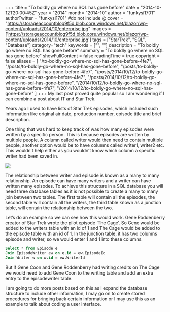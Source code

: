 +++
title = "To boldly go where no SQL has gone before"
date = "2014-10-12T20:00:45Z"
year = "2014"
month= "2014-10"
author = "funkysi1701"
authorTwitter = "funkysi1701" #do not include @
cover = "https://storageaccountblog9f5d.blob.core.windows.net/blazor/wp-content/uploads/2014/10/enterprise.jpg"
images = ['https://storageaccountblog9f5d.blob.core.windows.net/blazor/wp-content/uploads/2014/10/enterprise.jpg']
tags = ["StarTrek", "SQL", "Database"]
category="tech"
keywords = ["", ""]
description = "To boldly go where no SQL has gone before"
summary = "To boldly go where no SQL has gone before"
showFullContent = false
readingTime = true
copyright = false
aliases = [
    "/to-boldly-go-where-no-sql-has-gone-before-4fe7",
    "/posts/to-boldly-go-where-no-sql-has-gone-before",
    "/posts/to-boldly-go-where-no-sql-has-gone-before-4fe7",
    "/posts/2014/10/12/to-boldly-go-where-no-sql-has-gone-before-4fe7",
    "/posts/2014/10/12/to-boldly-go-where-no-sql-has-gone-before",
    "/2014/10/12/to-boldly-go-where-no-sql-has-gone-before-4fe7",
    "/2014/10/12/to-boldly-go-where-no-sql-has-gone-before"
]
+++
My last post proved quite popular so I am wondering if I can combine a post about IT and Star Trek.

Years ago I used to have lists of Star Trek episodes, which included such information like original air date, production number, episode title and brief description.

One thing that was hard to keep track of was how many episodes were written by a specific person. This is because episodes are written by multiple people. A column called writer would then need to contain multiple people, another option would be to have columns called writer1, writer2 etc. This wouldn’t help either as you wouldn’t know which column a specific writer had been saved in.

![](https://storageaccountblog9f5d.blob.core.windows.net/blazor/wp-content/uploads/2014/10/manytomany.jpg?w=559&ssl=1)

The relationship between writer and episode is known as a many to many relationship. An episode can have many writers and a writer can have written many episodes. To achieve this structure in a SQL database you will need three database tables as it is not possible to create a many to many join between two tables. The first table will contain all the episodes, the second table will contain all the writers, the third table known as a junction table, will contain the relationship between the two.

Let’s do an example so we can see how this would work. Gene Roddenberry creator of Star Trek wrote the pilot episode ‘The Cage’. So Gene would be added to the writers table with an id of 1 and The Cage would be added to the episode table with an id of 1. In the junction table, it has two columns episode and writer, so we would enter 1 and 1 into these columns.

```sql
Select * from Episode e
Join EpisodeWriter ew on e.id = ew.EpisodeId
Join Writer w on w.id = ew.WriterId
```

But if Gene Coon and Gene Roddenberry had writing credits on The Cage we would need to add Gene Coon to the writing table and add an extra entry to the episodewriter table.

I am going to do more posts based on this as I expand the database structure to include other information, I may go on to create stored procedures for bringing back certain information or I may use this as an example to talk about coding a user interface.
